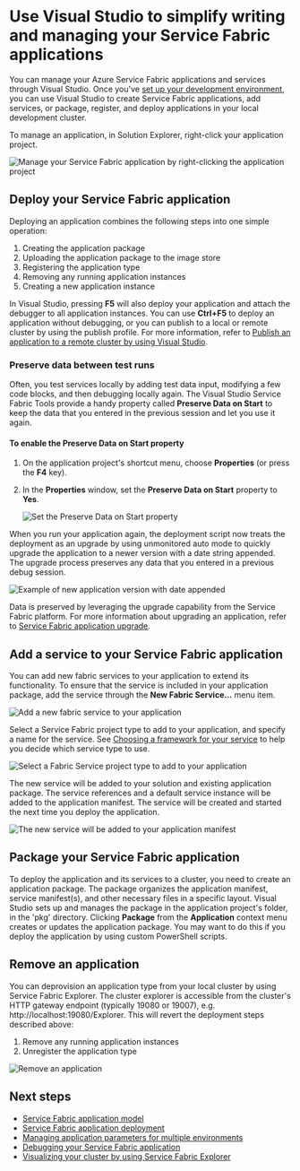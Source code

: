 <properties
   pageTitle="Manage your applications in Visual Studio | Microsoft Azure"
   description="Use Visual Studio to create, develop, package, deploy, and debug your Service Fabric applications and services."
   services="service-fabric"
   documentationCenter=".net"
   authors="jessebenson"
   manager="timlt"
   editor=""/>

<tags
   ms.service="service-fabric"
   ms.devlang="dotnet"
   ms.topic="article"
   ms.tgt_pltfrm="na"
   ms.workload="na"
   ms.date="11/17/2015"
   ms.author="jesseb"/>

# Use Visual Studio to simplify writing and managing your Service Fabric applications
You can manage your Azure Service Fabric applications and services through Visual Studio. Once you've [set up your development environment](service-fabric-setup-your-development-environment.md), you can use Visual Studio to create Service Fabric applications, add services, or package, register, and deploy applications in your local development cluster.

To manage an application, in Solution Explorer, right-click your application project.

![Manage your Service Fabric application by right-clicking the application project][manageservicefabric]

## Deploy your Service Fabric application
Deploying an application combines the following steps into one simple operation:

1. Creating the application package
2. Uploading the application package to the image store
3. Registering the application type
4. Removing any running application instances
5. Creating a new application instance

In Visual Studio, pressing **F5** will also deploy your application and attach the debugger to all application instances. You can use **Ctrl+F5** to deploy an application without debugging, or you can publish to a local or remote cluster by using the publish profile. For more information, refer to [Publish an application to a remote cluster by using Visual Studio](service-fabric-publish-app-remote-cluster.md).

### Preserve data between test runs
Often, you test services locally by adding test data input, modifying a few code blocks, and then debugging locally again. The Visual Studio Service Fabric Tools provide a handy property called **Preserve Data on Start** to keep the data that you entered in the previous session and let you use it again.

#### To enable the Preserve Data on Start property
1. On the application project's shortcut menu, choose **Properties** (or press the **F4** key).
2. In the **Properties** window, set the **Preserve Data on Start** property to **Yes**.

    ![Set the Preserve Data on Start property][preservedata]


When you run your application again, the deployment script now treats the deployment as an upgrade by using unmonitored auto mode to quickly upgrade the application to a newer version with a date string appended. The upgrade process preserves any data that you entered in a previous debug session.

![Example of new application version with date appended][preservedate]

Data is preserved by leveraging the upgrade capability from the Service Fabric platform. For more information about upgrading an application, refer to [Service Fabric application upgrade](service-fabric-application-upgrade.md).

## Add a service to your Service Fabric application
You can add new fabric services to your application to extend its functionality.  To ensure that the service is included in your application package, add the service through the **New Fabric Service...** menu item.

![Add a new fabric service to your application][newservice]

Select a Service Fabric project type to add to your application, and specify a name for the service.  See [Choosing a framework for your service](service-fabric-choose-framework.md) to help you decide which service type to use.

![Select a Fabric Service project type to add to your application][addserviceproject]

The new service will be added to your solution and existing application package. The service references and a default service instance will be added to the application manifest. The service will be created and started the next time you deploy the application.

![The new service will be added to your application manifest][newserviceapplicationmanifest]

## Package your Service Fabric application
To deploy the application and its services to a cluster, you need to create an application package.  The package organizes the application manifest, service manifest(s), and other necessary files in a specific layout.  Visual Studio sets up and manages the package in the application project's folder, in the 'pkg' directory.  Clicking **Package**  from the **Application** context menu creates or updates the application package.  You may want to do this if you deploy the application by using custom PowerShell scripts.

## Remove an application
You can deprovision an application type from your local cluster by using Service Fabric Explorer.  The cluster explorer is accessible from the cluster's HTTP gateway endpoint (typically 19080 or 19007), e.g. http://localhost:19080/Explorer.  This will revert the deployment steps described above:

1. Remove any running application instances
2. Unregister the application type

![Remove an application](./media/service-fabric-manage-application-in-visual-studio/removeapplication.png)

<!--Every topic should have next steps and links to the next logical set of content to keep the customer engaged-->

## Next steps
* [Service Fabric application model](service-fabric-application-model.md)
* [Service Fabric application deployment](service-fabric-deploy-remove-applications.md)
* [Managing application parameters for multiple environments](service-fabric-manage-multiple-environment-app-configuration.md)
* [Debugging your Service Fabric application](service-fabric-debugging-your-application.md)
* [Visualizing your cluster by using Service Fabric Explorer](service-fabric-visualizing-your-cluster.md)

<!--Image references-->

[addserviceproject]:./media/service-fabric-manage-application-in-visual-studio/addserviceproject.png
[manageservicefabric]: ./media/service-fabric-manage-application-in-visual-studio/manageservicefabric.png
[newservice]:./media/service-fabric-manage-application-in-visual-studio/newservice.png
[newserviceapplicationmanifest]:./media/service-fabric-manage-application-in-visual-studio/newserviceapplicationmanifest.png
[preservedata]:./media/service-fabric-manage-application-in-visual-studio/preservedata.png
[preservedate]:./media/service-fabric-manage-application-in-visual-studio/preservedate.png
